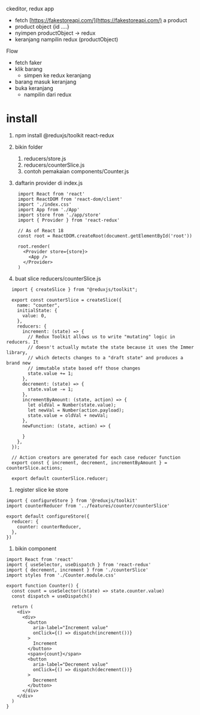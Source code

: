 ckeditor, redux app

- fetch [https://fakestoreapi.com/](https://fakestoreapi.com/) a product
- product object {id ….}
- nyimpen productObject → redux
- keranjang nampilin redux (productObject)

Flow

- fetch faker
- klik barang
  - simpen ke redux keranjang
- barang masuk keranjang
- buka keranjang
  - nampilin dari redux

# install

1. npm install @reduxjs/toolkit react-redux
2. bikin folder
   1. reducers/store.js
   2. reducers/counterSlice.js
   3. contoh pemakaian components/Counter.js
3. daftarin provider di index.js

   ```
    import React from 'react'
    import ReactDOM from 'react-dom/client'
    import './index.css'
    import App from './App'
    import store from './app/store'
    import { Provider } from 'react-redux'

    // As of React 18
    const root = ReactDOM.createRoot(document.getElementById('root'))

    root.render(
      <Provider store={store}>
        <App />
      </Provider>
    )

   ```

4. buat slice reducers/counterSlice.js

```
  import { createSlice } from "@reduxjs/toolkit";

  export const counterSlice = createSlice({
    name: "counter",
    initialState: {
      value: 0,
    },
    reducers: {
      increment: (state) => {
        // Redux Toolkit allows us to write "mutating" logic in reducers. It
        // doesn't actually mutate the state because it uses the Immer library,
        // which detects changes to a "draft state" and produces a brand new
        // immutable state based off those changes
        state.value += 1;
      },
      decrement: (state) => {
        state.value -= 1;
      },
      incrementByAmount: (state, action) => {
        let oldVal = Number(state.value);
        let newVal = Number(action.payload);
        state.value = oldVal + newVal;
      },
      newFunction: (state, action) => {

      }
    },
  });

  // Action creators are generated for each case reducer function
  export const { increment, decrement, incrementByAmount } = counterSlice.actions;

  export default counterSlice.reducer;

```

1. register slice ke store

```
import { configureStore } from '@reduxjs/toolkit'
import counterReducer from '../features/counter/counterSlice'

export default configureStore({
  reducer: {
    counter: counterReducer,
  },
})

```

1. bikin component

```
import React from 'react'
import { useSelector, useDispatch } from 'react-redux'
import { decrement, increment } from './counterSlice'
import styles from './Counter.module.css'

export function Counter() {
  const count = useSelector((state) => state.counter.value)
  const dispatch = useDispatch()

  return (
    <div>
      <div>
        <button
          aria-label="Increment value"
          onClick={() => dispatch(increment())}
        >
          Increment
        </button>
        <span>{count}</span>
        <button
          aria-label="Decrement value"
          onClick={() => dispatch(decrement())}
        >
          Decrement
        </button>
      </div>
    </div>
  )
}

```
